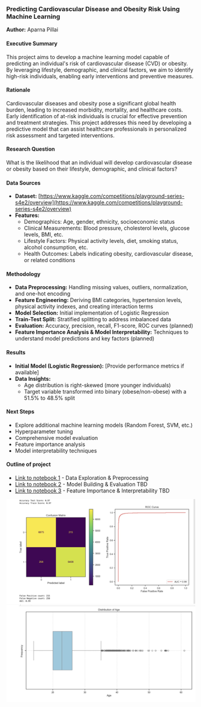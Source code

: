 ### Predicting Cardiovascular Disease and Obesity Risk Using Machine Learning

**Author:** Aparna Pillai

#### Executive Summary

This project aims to develop a machine learning model capable of predicting an individual's risk of cardiovascular disease (CVD) or obesity. By leveraging lifestyle, demographic, and clinical factors, we aim to identify high-risk individuals, enabling early interventions and preventive measures.

#### Rationale

Cardiovascular diseases and obesity pose a significant global health burden, leading to increased morbidity, mortality, and healthcare costs. Early identification of at-risk individuals is crucial for effective prevention and treatment strategies. This project addresses this need by developing a predictive model that can assist healthcare professionals in personalized risk assessment and targeted interventions.

#### Research Question

What is the likelihood that an individual will develop cardiovascular disease or obesity based on their lifestyle, demographic, and clinical factors?

#### Data Sources

* **Dataset:** [https://www.kaggle.com/competitions/playground-series-s4e2/overview](https://www.kaggle.com/competitions/playground-series-s4e2/overview)
* **Features:**
    * Demographics: Age, gender, ethnicity, socioeconomic status
    * Clinical Measurements: Blood pressure, cholesterol levels, glucose levels, BMI, etc.
    * Lifestyle Factors: Physical activity levels, diet, smoking status, alcohol consumption, etc.
    * Health Outcomes: Labels indicating obesity, cardiovascular disease, or related conditions

#### Methodology

* **Data Preprocessing:** Handling missing values, outliers, normalization, and one-hot encoding
* **Feature Engineering:** Deriving BMI categories, hypertension levels, physical activity indexes, and creating interaction terms
* **Model Selection:** Initial implementation of Logistic Regression
* **Train-Test Split:** Stratified splitting to address imbalanced data
* **Evaluation:** Accuracy, precision, recall, F1-score, ROC curves (planned)
* **Feature Importance Analysis & Model Interpretability:** Techniques to understand model predictions and key factors (planned)

#### Results

* **Initial Model (Logistic Regression):** [Provide performance metrics if available]
* **Data Insights:**
    * Age distribution is right-skewed (more younger individuals)
    * Target variable transformed into binary (obese/non-obese) with a 51.5% to 48.5% split

#### Next Steps

* Explore additional machine learning models (Random Forest, SVM, etc.)
* Hyperparameter tuning
* Comprehensive model evaluation
* Feature importance analysis
* Model interpretability techniques

#### Outline of project

* [Link to notebook 1]() - Data Exploration & Preprocessing
* [Link to notebook 2]() - Model Building & Evaluation TBD
* [Link to notebook 3]() - Feature Importance & Interpretability TBD

![Alt text](images/img1.jpeg)
![Alt text](images/img2.jpeg)
